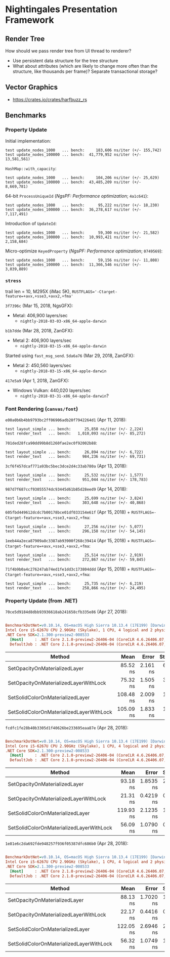 Nightingales Presentation Framework
===================================

## Render Tree

How should we pass render tree from UI thread to renderer?

- Use persistent data structure for the tree structure
- What about attributes (which are likely to change more often than the structure, like thousands per frame)? Separate transactional storage?

## Vector Graphics

- https://crates.io/crates/harfbuzz_rs

## Benchmarks

### Property Update

Initial implementation:

    test update_nodes_1000   ... bench:     183,606 ns/iter (+/- 155,742)
    test update_nodes_100000 ... bench:  41,779,952 ns/iter (+/- 13,581,561)

`HashMap::with_capacity`:

    test update_nodes_1000   ... bench:     104,206 ns/iter (+/- 25,629)
    test update_nodes_100000 ... bench:  43,485,209 ns/iter (+/- 8,669,781)

64-bit `ProcessUniqueId` (*NgsPF: Performance optimization*; `4a1c641`):

    test update_nodes_1000   ... bench:      95,222 ns/iter (+/- 18,230)
    test update_nodes_100000 ... bench:  36,278,617 ns/iter (+/- 7,117,491)

Introduction of `UpdateId`:

    test update_nodes_1000   ... bench:      59,300 ns/iter (+/- 21,582)
    test update_nodes_100000 ... bench:  10,993,421 ns/iter (+/- 2,158,684)

Micro-optimize `KeyedProperty` (*NgsPF: Performance optimization*; `0749569`):

    test update_nodes_1000   ... bench:      59,156 ns/iter (+/- 11,808)
    test update_nodes_100000 ... bench:  11,366,546 ns/iter (+/- 3,039,889)

### `stress`

trail len = 10, M295X (iMac 5K), `RUSTFLAGS='-Ctarget-feature=+avx,+sse3,+avx2,+fma'`

`3f7396c` (Mar 15, 2018, NgsGFX):

- Metal: 406,900 layers/sec
    - `nightly-2018-03-03-x86_64-apple-darwin`

`b1b7dde` (Mar 28, 2018, ZanGFX):

- Metal 2: 406,900 layers/sec
    - `nightly-2018-03-15-x86_64-apple-darwin`

Started using `fast_msg_send`. `5da6a76` (Mar 29, 2018, ZanGFX):

- Metal 2: 450,560 layers/sec
    - `nightly-2018-03-15-x86_64-apple-darwin`

`417e5a9` (Apr 1, 2018, ZanGFX):

- Windows Vulkan: 440,020 layers/sec
    - `nightly-2018-03-31-x86_64-apple-darwin`?

### Font Rendering (`canvas/font`)

`e00a0b6b4bb9793bc2ff06906adb20f7942264d1` (Apr 11, 2018):

    test layout_simple ... bench:      25,858 ns/iter (+/- 2,224)
    test render_text   ... bench:   1,010,093 ns/iter (+/- 85,272)

`701ded28fca90dd99b8d1260fae2ec0f92002b88`:

    test layout_simple ... bench:      26,894 ns/iter (+/- 6,722)
    test render_text   ... bench:     984,236 ns/iter (+/- 69,731)

`3cf6f457dcaf771a93bc5bec3dce2d4c33ab780a` (Apr 13, 2018): 

    test layout_simple ... bench:      25,532 ns/iter (+/- 1,577)
    test render_text   ... bench:     951,044 ns/iter (+/- 178,783)

`987d7f687ccf93055574dc93445d61b85d28eed9` (Apr 14, 2018):

    test layout_simple ... bench:      25,699 ns/iter (+/- 3,824)
    test render_text   ... bench:     303,648 ns/iter (+/- 40,868)

`605fbd449612dcdc7b00178bce01df033154e61f` (Apr 15, 2018) + `RUSTFLAGS=-Ctarget-feature=+avx,+sse3,+avx2,+fma`:

    test layout_simple ... bench:      27,256 ns/iter (+/- 5,077)
    test render_text   ... bench:     296,158 ns/iter (+/- 54,145)

`1eeb44a2eca87909a8c3387ab93900f268c39414` (Apr 15, 2018) + `RUSTFLAGS=-Ctarget-feature=+avx,+sse3,+avx2,+fma`:

    test layout_simple ... bench:      25,514 ns/iter (+/- 2,919)
    test render_text   ... bench:     272,867 ns/iter (+/- 59,845)

`71f4b9b0a4c276247ab74ed1fe1dd3c173804ddd` (Apr 15, 2018) + `RUSTFLAGS=-Ctarget-feature=+avx,+sse3,+avx2,+fma`:

    test layout_simple ... bench:      25,735 ns/iter (+/- 6,219)
    test render_text   ... bench:     258,866 ns/iter (+/- 24,495)

### Property Update (from .NET)

`70ce5d9184d8dbb93936618ab241658cfb335e86` (Apr 27, 2018):

``` ini

BenchmarkDotNet=v0.10.14, OS=macOS High Sierra 10.13.4 (17E199) [Darwin 17.5.0]
Intel Core i5-6267U CPU 2.90GHz (Skylake), 1 CPU, 4 logical and 2 physical cores
.NET Core SDK=2.1.300-preview2-008533
  [Host]     : .NET Core 2.1.0-preview2-26406-04 (CoreCLR 4.6.26406.07, CoreFX 4.6.26406.04), 64bit RyuJIT
  DefaultJob : .NET Core 2.1.0-preview2-26406-04 (CoreCLR 4.6.26406.07, CoreFX 4.6.26406.04), 64bit RyuJIT


```
|                                   Method |      Mean |    Error |   StdDev |
|----------------------------------------- |----------:|---------:|---------:|
|            SetOpacityOnMaterializedLayer |  85.52 ns | 2.161 ns | 6.338 ns |
|    SetOpacityOnMaterializedLayerWithLock |  75.32 ns | 1.505 ns | 3.040 ns |
|         SetSolidColorOnMaterializedLayer | 108.48 ns | 2.009 ns | 1.781 ns |
| SetSolidColorOnMaterializedLayerWithLock | 105.09 ns | 1.833 ns | 1.625 ns |

`fcdfc1fe28b40b3305d1f40626be233695eaa87e` (Apr 28, 2018):

``` ini

BenchmarkDotNet=v0.10.14, OS=macOS High Sierra 10.13.4 (17E199) [Darwin 17.5.0]
Intel Core i5-6267U CPU 2.90GHz (Skylake), 1 CPU, 4 logical and 2 physical cores
.NET Core SDK=2.1.300-preview2-008533
  [Host]     : .NET Core 2.1.0-preview2-26406-04 (CoreCLR 4.6.26406.07, CoreFX 4.6.26406.04), 64bit RyuJIT
  DefaultJob : .NET Core 2.1.0-preview2-26406-04 (CoreCLR 4.6.26406.07, CoreFX 4.6.26406.04), 64bit RyuJIT


```
|                                   Method |      Mean |     Error |    StdDev |
|----------------------------------------- |----------:|----------:|----------:|
|            SetOpacityOnMaterializedLayer |  93.18 ns | 1.8535 ns | 2.2064 ns |
|    SetOpacityOnMaterializedLayerWithLock |  21.31 ns | 0.4219 ns | 0.8899 ns |
|         SetSolidColorOnMaterializedLayer | 119.93 ns | 2.1235 ns | 1.8824 ns |
| SetSolidColorOnMaterializedLayerWithLock |  56.09 ns | 1.0790 ns | 0.9010 ns |

`1e81e6c2da692fde948257f936f05387dfc686b0` (Apr 28, 2018):

``` ini

BenchmarkDotNet=v0.10.14, OS=macOS High Sierra 10.13.4 (17E199) [Darwin 17.5.0]
Intel Core i5-6267U CPU 2.90GHz (Skylake), 1 CPU, 4 logical and 2 physical cores
.NET Core SDK=2.1.300-preview2-008533
  [Host]     : .NET Core 2.1.0-preview2-26406-04 (CoreCLR 4.6.26406.07, CoreFX 4.6.26406.04), 64bit RyuJIT
  DefaultJob : .NET Core 2.1.0-preview2-26406-04 (CoreCLR 4.6.26406.07, CoreFX 4.6.26406.04), 64bit RyuJIT


```
|                                   Method |      Mean |     Error |    StdDev |
|----------------------------------------- |----------:|----------:|----------:|
|            SetOpacityOnMaterializedLayer |  88.13 ns | 1.7020 ns | 1.9600 ns |
|    SetOpacityOnMaterializedLayerWithLock |  22.17 ns | 0.4416 ns | 0.4130 ns |
|         SetSolidColorOnMaterializedLayer | 122.05 ns | 2.6946 ns | 2.9950 ns |
| SetSolidColorOnMaterializedLayerWithLock |  56.32 ns | 1.0749 ns | 1.2379 ns |
